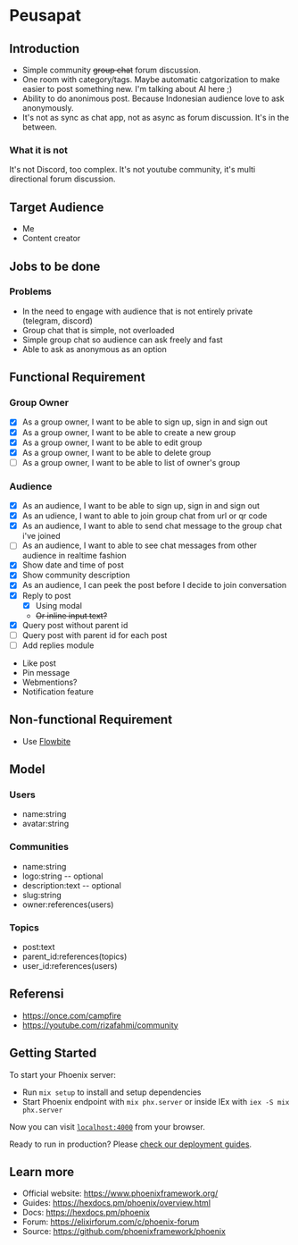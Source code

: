 # Peusapat

## Introduction

- Simple community ~~group chat~~ forum discussion.
- One room with category/tags. Maybe automatic catgorization to make easier to post something new. I'm talking about AI here ;)
- Ability to do anonimous post. Because Indonesian audience love to ask anonymously.
- It's not as sync as chat app, not as async as forum discussion. It's in the between.

### What it is not

It's not Discord, too complex.
It's not youtube community, it's multi directional forum discussion.

## Target Audience

- Me
- Content creator

## Jobs to be done

### Problems

- In the need to engage with audience that is not entirely private (telegram, discord)
- Group chat that is simple, not overloaded
- Simple group chat so audience can ask freely and fast
- Able to ask as anonymous as an option

## Functional Requirement

### Group Owner

- [x] As a group owner, I want to be able to sign up, sign in and sign out
- [x] As a group owner, I want to be able to create a new group
- [x] As a group owner, I want to be able to edit group
- [x] As a group owner, I want to be able to delete group
- [ ] As a group owner, I want to be able to list of owner's group

### Audience

- [x] As an audience, I want to be able to sign up, sign in and sign out
- [x] As an udience, I want to able to join group chat from url or qr code
- [x] As an audience, I want to able to send chat message to the group chat i've joined
- [ ] As an audience, I want to able to see chat messages from other audience in realtime fashion
- [x] Show date and time of post
- [x] Show community description
- [x] As an audience, I can peek the post before I decide to join conversation
- [x] Reply to post
  - [x] Using modal
  - ~~Or inline input text?~~
- [x] Query post without parent id
- [ ] Query post with parent id for each post
- [ ] Add replies module
- Like post
- Pin message
- Webmentions?
- Notification feature

## Non-functional Requirement

- Use [Flowbite](https://flowbite.com/blocks/publisher/comments/)

## Model

### Users

- name:string
- avatar:string

### Communities

- name:string
- logo:string -- optional
- description:text -- optional
- slug:string
- owner:references(users)

### Topics

- post:text
- parent_id:references(topics)
- user_id:references(users)

## Referensi

- https://once.com/campfire
- https://youtube.com/rizafahmi/community

## Getting Started

To start your Phoenix server:

- Run `mix setup` to install and setup dependencies
- Start Phoenix endpoint with `mix phx.server` or inside IEx with `iex -S mix phx.server`

Now you can visit [`localhost:4000`](http://localhost:4000) from your browser.

Ready to run in production? Please [check our deployment guides](https://hexdocs.pm/phoenix/deployment.html).

## Learn more

- Official website: https://www.phoenixframework.org/
- Guides: https://hexdocs.pm/phoenix/overview.html
- Docs: https://hexdocs.pm/phoenix
- Forum: https://elixirforum.com/c/phoenix-forum
- Source: https://github.com/phoenixframework/phoenix
